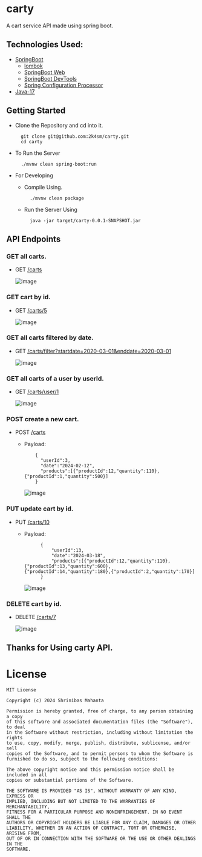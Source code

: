 # carty
A cart service API made using spring boot.

## Technologies Used:
- [SpringBoot](https://spring.io/projects/spring-boot/)
    - [lombok](https://projectlombok.org/features/all)
    - [SpringBoot Web](https://docs.spring.io/spring-boot/docs/current/reference/html/web.html)
    - [SpringBoot DevTools](https://docs.spring.io/spring-boot/docs/1.5.16.RELEASE/reference/html/using-boot-devtools.html)
    - [Spring Configuration Processor](https://mvnrepository.com/artifact/org.springframework.boot/spring-boot-configuration-processor)
- [Java-17](https://www.oracle.com/news/announcement/oracle-releases-java-17-2021-09-14/)

## Getting Started

- Clone the Repository and cd into it.

        
        git clone git@github.com:2k4sm/carty.git
        cd carty

- To Run the Server


        ./mvnw clean spring-boot:run

- For Developing

    - Compile Using.

        
            ./mvnw clean package
    
    - Run the Server Using


            java -jar target/carty-0.0.1-SNAPSHOT.jar



## API Endpoints

### GET all carts.
- GET [/carts](http://localhost:8080/carts)

  ![image](https://github.com/2k4sm/carty/assets/101013814/b984ff44-404b-49d1-aa28-7da3ae39e525)

### GET cart by id.
- GET [/carts/5](http://localhost:8080/carts/5)

    ![image](https://github.com/2k4sm/carty/assets/101013814/5f169182-9616-430e-9287-4963e1284f93)

### GET all carts filtered by date.

- GET [/carts/filter?startdate=2020-03-01&enddate=2020-03-01](http://localhost:8080/carts/filter?startdate=2020-03-01&enddate=2020-03-01)

    ![image](https://github.com/2k4sm/carty/assets/101013814/b4fad5b4-71f6-46ac-b929-5bff6dcf682d)


### GET all carts of a user by userId.

- GET [/carts/user/1](http://localhost:8080/carts/user/1)

    ![image](https://github.com/2k4sm/carty/assets/101013814/3ec8a812-5eb3-46c4-bf57-06253f75b418)

### POST create a new cart.

- POST [/carts](http://localhost:8080/carts)

    - Payload:

              {
                "userId":3,
                "date":"2024-02-12",
                "products":[{"productId":12,"quantity":110},{"productId":1,"quantity":500}]
              }

      ![image](https://github.com/2k4sm/carty/assets/101013814/60899a48-4dc3-4fba-8a7c-6300e1198011)

### PUT update cart by id.

- PUT [/carts/10](http://localhost:8080/carts/10)


  - Payload:

              {
                  "userId":13,
                  "date":"2024-03-18",
                  "products":[{"productId":12,"quantity":110},{"productId":13,"quantity":600},{"productId":14,"quantity":180},{"productId":2,"quantity":170}]
              }


    ![image](https://github.com/2k4sm/carty/assets/101013814/3324d1fe-a2cf-4050-834f-6a4a8cb6e3b4)


### DELETE cart by id.

- DELETE [/carts/7](http://localhost:8080/carts/7)


  ![image](https://github.com/2k4sm/carty/assets/101013814/649e0c4d-de3c-490a-a422-c2d7c4a0241b)


## Thanks for Using carty API.

# License


    MIT License

    Copyright (c) 2024 Shrinibas Mahanta

    Permission is hereby granted, free of charge, to any person obtaining a copy
    of this software and associated documentation files (the "Software"), to deal
    in the Software without restriction, including without limitation the rights
    to use, copy, modify, merge, publish, distribute, sublicense, and/or sell
    copies of the Software, and to permit persons to whom the Software is
    furnished to do so, subject to the following conditions:

    The above copyright notice and this permission notice shall be included in all
    copies or substantial portions of the Software.

    THE SOFTWARE IS PROVIDED "AS IS", WITHOUT WARRANTY OF ANY KIND, EXPRESS OR
    IMPLIED, INCLUDING BUT NOT LIMITED TO THE WARRANTIES OF MERCHANTABILITY,
    FITNESS FOR A PARTICULAR PURPOSE AND NONINFRINGEMENT. IN NO EVENT SHALL THE
    AUTHORS OR COPYRIGHT HOLDERS BE LIABLE FOR ANY CLAIM, DAMAGES OR OTHER
    LIABILITY, WHETHER IN AN ACTION OF CONTRACT, TORT OR OTHERWISE, ARISING FROM,
    OUT OF OR IN CONNECTION WITH THE SOFTWARE OR THE USE OR OTHER DEALINGS IN THE
    SOFTWARE.
